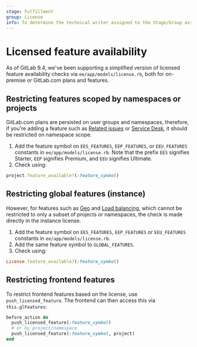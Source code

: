 ```yaml
---
stage: Fulfillment
group: License
info: To determine the technical writer assigned to the Stage/Group associated with this page, see https://about.gitlab.com/handbook/engineering/ux/technical-writing/#assignments
---
```


# Licensed feature availability

As of GitLab 9.4, we've been supporting a simplified version of licensed
feature availability checks via `ee/app/models/license.rb`, both for
on-premise or GitLab.com plans and features.

## Restricting features scoped by namespaces or projects

GitLab.com plans are persisted on user groups and namespaces, therefore, if you're adding a
feature such as [Related issues](../user/project/issues/related_issues.md) or
[Service Desk](../user/project/service_desk.md),
it should be restricted on namespace scope.

1. Add the feature symbol on `EES_FEATURES`, `EEP_FEATURES`, or `EEU_FEATURES` constants in
  `ee/app/models/license.rb`. Note that the prefix `EES` signifies Starter, `EEP` signifies
  Premium, and `EEU` signifies Ultimate.
1. Check using:

```ruby
project.feature_available?(:feature_symbol)
```

## Restricting global features (instance)

However, for features such as [Geo](../administration/geo/index.md) and
[Load balancing](../administration/database_load_balancing.md), which cannot be restricted
to only a subset of projects or namespaces, the check is made directly in
the instance license.

1. Add the feature symbol on `EES_FEATURES`, `EEP_FEATURES` or `EEU_FEATURES` constants in
  `ee/app/models/license.rb`.
1. Add the same feature symbol to `GLOBAL_FEATURES`.
1. Check using:

```ruby
License.feature_available?(:feature_symbol)
```

## Restricting frontend features

To restrict frontend features based on the license, use `push_licensed_feature`.
The frontend can then access this via `this.glFeatures`:

```ruby
before_action do
  push_licensed_feature(:feature_symbol)
  # or by project/namespace
  push_licensed_feature(:feature_symbol, project)
end
```
